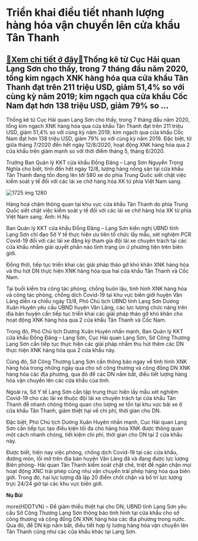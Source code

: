 Triển khai điều tiết nhanh lượng hàng hóa vận chuyển lên cửa khẩu Tân Thanh
===========================================================================

[:gift:Xem chi tiết ở đây:gift:](https://hddtvn.com/trien-khai-dieu-tiet-nhanh-luong-hang-hoa-van-chuyen-len-cua-khau-tan-thanh/)Thống kê từ Cục Hải quan Lạng Sơn cho thấy, trong 7 tháng đầu năm 2020, tổng kim ngạch XNK hàng hóa qua cửa khẩu Tân Thanh đạt trên 211 triệu USD, giảm 51,4% so với cùng kỳ năm 2019; kim ngạch qua cửa khẩu Cốc Nam đạt hơn 138 triệu USD, giảm 79% so …
----------------------------------------------------------------------------------------------------------------------------------------------------------------------------------------------------------------------------------------------------------


Thống kê từ Cục Hải quan Lạng Sơn cho thấy, trong 7 tháng đầu năm 2020, tổng kim ngạch XNK hàng hóa qua cửa khẩu Tân Thanh đạt trên 211 triệu USD, giảm 51,4% so với cùng kỳ năm 2019; kim ngạch qua cửa khẩu Cốc Nam đạt hơn 138 triệu USD, giảm 79% so với cùng kỳ năm 2019. Đặc biệt, từ giữa tháng 7/2020 đến hết ngày 12/8/2020, hoạt động XNK hàng hóa qua 2 cửa khẩu trên giảm mạnh so với thời điểm tháng 5, tháng 6/2020.


Trưởng Ban Quản lý KKT cửa khẩu Đồng Đăng – Lạng Sơn Nguyễn Trọng Nghĩa cho biết, tính đến hết ngày 12/8, lượng hàng nông sản tại cửa khẩu Tân Thanh đang tồn đọng lên tới 580 xe do phía Trung Quốc siết chặt việc kiểm soát y tế đối với các lái xe chở hàng hóa XK từ phía Việt Nam sang.





![1725 img 1280](https://haiquanonline.com.vn/stores/news_dataimages/nubt/032020/16/19/in_article/1725_IMG_1280.jpg?rt=20200814104534 "Triển khai điều tiết nhanh lượng hàng hóa vận chuyển lên cửa khẩu Tân Thanh")


Hàng hoá chậm thông quan tại khu vực cửa khẩu Tân Thanh do phía Trung Quốc siết chặt việc kiểm soát y tế đối với các lái xe chở hàng hóa XK từ phía Việt Nam sang. Ảnh: H.Nụ



Ban Quản lý KKT cửa khẩu Đồng Đăng – Lạng Sơn kiến nghị UBND tỉnh Lạng Sơn chỉ đạo Sở Y tế thực hiện ưu tiên tổ chức lấy mẫu, xét nghiệm PCR Covid-19 đối với các lái xe đăng ký tham gia đội lái xe chuyên trách tại các cửa khẩu nhằm giải quyết phần nào tình trạng ùn ứ phương tiện trên biên giới.


Đồng thời, tiếp tục triển khai các giải pháp tháo gỡ khó khăn XNK hàng hóa và thu hút DN thực hiện XNK hàng hóa qua hai cửa khẩu Tân Thanh và Cốc Nam.


Tại buổi kiểm tra công tác phòng, chống buôn lậu, tình hình XNK hàng hóa và công tác phòng, chống dịch Covid-19 tại khu vực biên giới huyện Văn Lãng diễn ra chiều ngày 13/8, Phó Chủ tịch UBND tỉnh Lạng Sơn Dương Xuân Huyên yêu cầu UBND huyện Văn Lãng, các lực lượng chức năng trên địa bàn huyện cần tiếp tục triển khai các giải pháp tháo gỡ khó khăn cho hoạt động XNK hàng hóa qua 2 cửa khẩu Tân Thanh và Cốc Nam.


Trong đó, Phó Chủ tịch Dương Xuân Huyên nhấn mạnh, Ban Quản lý KKT cửa khẩu Đồng Đăng – Lạng Sơn, Cục Hải quan Lạng Sơn, Sở Công Thương Lạng Sơn cần tiếp tục thực hiện các giải pháp nhằm thu hút thêm các DN thực hiện XNK hàng hóa qua 2 cửa khẩu này.


Cùng đó, Sở Công Thương Lạng Sơn cần thông báo ngay về tình hình XNK hàng hóa trong những ngày qua cho sở công thương và cộng đồng DN XNK hàng hóa các địa phương, qua đó để các DN nắm bắt, điều tiết lượng hàng hóa vận chuyển lên các cửa khẩu của tỉnh.


Ngoài ra, Sở Y tế Lạng Sơn cần tập trung thực hiện lấy mẫu xét nghiệm Covid-19 cho các lái xe thuộc đội lái xe chuyên trách tại cửa khẩu Tân Thanh để nhanh chóng thông quan cho lượng xe tồn tại khu vực bãi xe ở cửa khẩu Tân Thanh, giảm thiệt hại về chi phí, thời gian cho DN.


Đặc biệt, Phó Chủ tịch Dương Xuân Huyên nhấn mạnh, Cục Hải quan Lạng Sơn cần tiếp tục tạo điều kiện tối đa cho hàng hóa XNK được thông quan một cách nhanh chóng, tiết kiệm chi phí, thời gian cho DN tại 2 cửa khẩu này.


Được biết, hiện nay việc phòng, chống dịch Covid-19 tại các cửa khẩu, đường mòn, lối mở trên địa bàn huyện Văn Lãng đã và đang được lực lượng Biên phòng- Hải quan Tân Thanh kiểm soát chặt chẽ, triệt để ngăn chặn mọi hoạt động XNC trái phép cũng như vận chuyển trái phép hàng hóa qua biên giới. Trong đó, hai lực lượng đã lập 20 điểm chốt chặn và bố trí lực lượng trực 24/24 giờ tại các khu vực biên giới.




**Nụ Bùi**



more(HDDTVN) – Để giảm thiểu thiệt hại cho DN, UBND tỉnh Lạng Sơn yêu cầu Sở Công Thương Lạng Sơn thông báo tình hình tại cửa khẩu cho sở công thương và cộng đồng DN XNK hàng hóa các địa phương trong nước. Qua đó, để DN kịp nắm bắt, điều tiết hợp lý lượng hàng hóa vận chuyển lên Tân Thanh cũng như các cửa khẩu khác tại Lạng Sơn.

